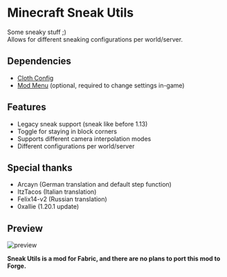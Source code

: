 # Minecraft Sneak Utils
Some sneaky stuff ;)\
Allows for different sneaking configurations per world/server.

## Dependencies
 - [Cloth Config](https://github.com/shedaniel/cloth-config)
 - [Mod Menu](https://github.com/shedaniel/AutoConfig) (optional, required to change settings in-game)

## Features
 - Legacy sneak support (sneak like before 1.13)
 - Toggle for staying in block corners
 - Supports different camera interpolation modes
 - Different configurations per world/server

## Special thanks
 - Arcayn (German translation and default step function)
 - ItzTacos (Italian translation)
 - Felix14-v2 (Russian translation)
 - 0xallie (1.20.1 update)

## Preview
![preview](https://raw.githubusercontent.com/TheGameratorT/McSneakUtils/main/src-img/preview.jpg)

**Sneak Utils is a mod for Fabric, and there are no plans to port this mod to Forge.**

